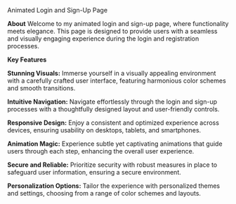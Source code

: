 Animated Login and Sign-Up Page


**About**
Welcome to my animated login and sign-up page, where functionality meets elegance. This page is designed to provide users with a seamless and visually engaging experience during the login and registration processes.

**Key Features**


**Stunning Visuals:**
Immerse yourself in a visually appealing environment with a carefully crafted user interface, featuring harmonious color schemes and smooth transitions.

**Intuitive Navigation:**
Navigate effortlessly through the login and sign-up processes with a thoughtfully designed layout and user-friendly controls.

**Responsive Design:**
Enjoy a consistent and optimized experience across devices, ensuring usability on desktops, tablets, and smartphones.

**Animation Magic:**
Experience subtle yet captivating animations that guide users through each step, enhancing the overall user experience.

**Secure and Reliable:**
Prioritize security with robust measures in place to safeguard user information, ensuring a secure environment.

**Personalization Options:**
Tailor the experience with personalized themes and settings, choosing from a range of color schemes and layouts.

